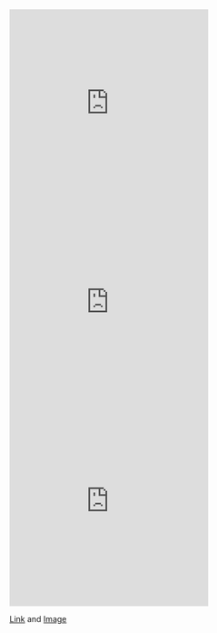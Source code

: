 <iframe width="350" height="350" src="https://www.youtube.com/embed/eppiVEbUGgk" title="YouTube video player" frameborder="0" allow="accelerometer; autoplay; clipboard-write; encrypted-media; gyroscope; picture-in-picture" allowfullscreen></iframe>

<iframe width="350" height="350" src="https://www.youtube.com/embed/eppiVEbUGgk" title="YouTube video player" frameborder="0" allow="accelerometer; autoplay; clipboard-write; encrypted-media; gyroscope; picture-in-picture" allowfullscreen></iframe>

<iframe width="350" height="350" src="https://www.youtube.com/embed/eppiVEbUGgk" title="YouTube video player" frameborder="0" allow="accelerometer; autoplay; clipboard-write; encrypted-media; gyroscope; picture-in-picture" allowfullscreen></iframe>


[Link](https://www.youtube.com/results?search_query=cowpokeva) and [Image](src)
